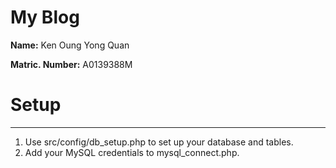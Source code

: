 
# My Blog

**Name:** Ken Oung Yong Quan

**Matric. Number:** A0139388M

# Setup
--------
1. Use src/config/db_setup.php to set up your database and tables.
2. Add your MySQL credentials to mysql_connect.php.  

